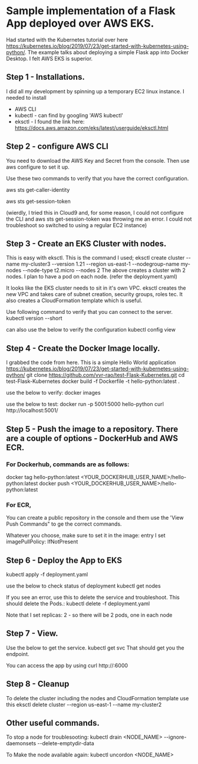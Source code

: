 # Sample implementation of a Flask App deployed over AWS EKS.

Had started with the Kubernetes tutorial over here https://kubernetes.io/blog/2019/07/23/get-started-with-kubernetes-using-python/.
The example talks about deploying a simple Flask app into Docker Desktop. I felt AWS EKS is superior.

## Step 1 - Installations.
I did all my development by spinning up a temporary EC2 linux instance. I needed to install 
* AWS CLI
* kubectl - can find by googling 'AWS kubectl'
* eksctl - I found the link here: https://docs.aws.amazon.com/eks/latest/userguide/eksctl.html

## Step 2 - configure AWS CLI
You need to download the AWS Key and Secret from the console. Then use aws configure to set it up.

Use these two commands to verify that you have the correct configuration.

aws sts get-caller-identity

aws sts get-session-token

(wierdly, I tried this in Cloud9 and, for some reason, I could not configure the CLI and aws sts get-session-token was throwing me an error. I could not troubleshoot so switched to using a regular EC2 instance)

## Step 3 - Create an EKS Cluster with nodes.
This is easy with eksctl. This is the command I used;
eksctl create cluster --name my-cluster3  --version 1.21 --region us-east-1 --nodegroup-name my-nodes --node-type t2.micro --nodes 2
The above creates a cluster with 2 nodes. I plan to have a pod on each node. (refer the deployment.yaml)

It looks like the EKS cluster needs to sit in it's own VPC. eksctl creates the new VPC and takes care of subnet creation, security groups, roles tec. It also creates a CloudFormation template which is useful.

Use following command to verify that you can connect to the server.
kubectl version --short

can also use the below to verify the configuration
kubectl config view

## Step 4 - Create the Docker Image locally.
I grabbed the code from here. This is a simple Hello World application https://kubernetes.io/blog/2019/07/23/get-started-with-kubernetes-using-python/
git clone https://github.com/vvr-rao/test-Flask-Kubernetes.git
cd test-Flask-Kubernetes
docker build -f Dockerfile -t hello-python:latest .

use the below to verify:
docker images

use the below to test:
docker run -p 5001:5000 hello-python
curl http://localhost:5001/

## Step 5 - Push the image to a repository. There are a couple of options - DockerHub and AWS ECR.

### For Dockerhub, commands are as follows:
docker tag hello-python:latest <YOUR_DOCKERHUB_USER_NAME>/hello-python:latest
docker push <YOUR_DOCKERHUB_USER_NAME>/hello-python:latest

### For ECR, 
You can create a public repository in the console and them use the 'View Push Commands" to ge the correct commands.

Whatever you choose, make sure to set it in the image: entry
I set imagePullPolicy: IfNotPresent

## Step 6 - Deploy the App to EKS
kubectl apply -f deployment.yaml

use the below to check status of deployment
kubectl get nodes

If you see an error, use this to delete the service and troubleshoot. This should delete the Pods.:
kubectl delete -f deployment.yaml

Note that I set replicas: 2 - so there will be 2 pods, one in each node

## Step 7 - View.
Use the below to get the service.
kubectl get svc
That should get you the endpoint.

You can access the app by using
curl http://<endpoint>:6000
  
## Step 8 - Cleanup
To delete the cluster including the nodes and CloudFormation template use this
eksctl delete cluster --region us-east-1 --name my-cluster2
  
## Other useful commands.
To stop a node for troublesooting:
  kubectl drain  <NODE_NAME> --ignore-daemonsets  --delete-emptydir-data 

To Make the node available again:
  kubectl uncordon <NODE_NAME> 
